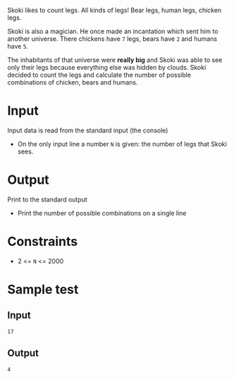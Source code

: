 Skoki likes to count legs. All kinds of legs! Bear legs, human legs,
chicken legs.

Skoki is also a magician. He once made an incantation which sent him to
another universe. There chickens have `7` legs, bears have `2` and
humans have `5`.

The inhabitants of that universe were **really big** and Skoki was able
to see only their legs because everything else was hidden by clouds.
Skoki decided to count the legs and calculate the number of possible
combinations of chicken, bears and humans.

# Input

Input data is read from the standard input (the console)

-   On the only input line a number `N` is given: the number of legs
    that Skoki sees.

# Output

Print to the standard output

-   Print the number of possible combinations on a single line

# Constraints

-   2 <= `N` <= 2000

# Sample test

## Input
```
17
```

## Output
```
4
```
